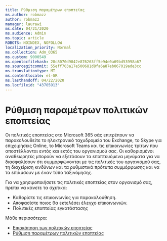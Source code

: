 ```yaml
---
title: Ρύθμιση παραμέτρων εποπτείας
ms.author: robmazz
author: robmazz
manager: laurawi
ms.date: 04/21/2020
ms.audience: Admin
ms.topic: article
ROBOTS: NOINDEX, NOFOLLOW
localization_priority: Normal
ms.collection: Adm_O365
ms.custom: 9000549
ms.openlocfilehash: 28c8070d9042e876263ff5e94e0a69bd53998a67
ms.sourcegitcommit: 55eff703a17e500681d8fa6a87eb067019ade3cc
ms.translationtype: MT
ms.contentlocale: el-GR
ms.lasthandoff: 04/22/2020
ms.locfileid: "43705913"
---
```

# <a name="configure-supervision-policies"></a>Ρύθμιση παραμέτρων πολιτικών εποπτείας

Οι πολιτικές εποπτείας στο Microsoft 365 σάς επιτρέπουν να παρακολουθείτε το ηλεκτρονικό ταχυδρομείο του Exchange, το Skype για επιχειρήσεις Online, το Microsoft Teams και τις επικοινωνίες τρίτων που αποστέλλονται εντός και εκτός του οργανισμού σας. Οι καθορισμένοι αναθεωρητές μπορούν να εξετάσουν τα εποπτευόμενα μηνύματα για να διασφαλίσουν ότι συμμορφώνονται με τις πολιτικές του οργανισμού σας, τη διαχείριση κινδύνων και τα ρυθμιστικά πρότυπα συμμόρφωσης και να τα επιλύσουν με έναν τύπο ταξινόμησης.

Για να χρησιμοποιήσετε τις πολιτικές εποπτείας στον οργανισμό σας, πρέπει να κάνετε τα σχετικά:

- Καθορίστε τις επικοινωνίες για παρακολούθηση.
- Αποφασίστε ποιος θα εκτελέσει έλεγχο επικοινωνιών.
- Πολιτικές εποπτείας εγκατάστασης

Μάθε περισσότερα:

- [Επισκόπηση των πολιτικών εποπτείας](https://docs.microsoft.com/office365/securitycompliance/supervision-policies)
- [Ρύθμιση παραμέτρων πολιτικών εποπτείας](https://docs.microsoft.com/office365/securitycompliance/configure-supervision-policies)
